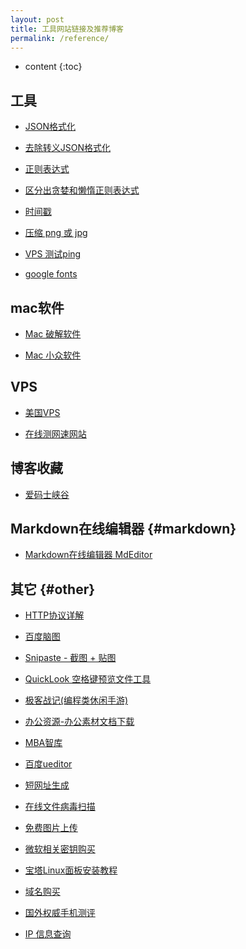 ```yaml
---
layout: post
title: 工具网站链接及推荐博客 
permalink: /reference/
---
```


* content
{:toc}


## 工具

* [JSON格式化](https://www.json.cn/)

* [去除转义JSON格式化](http://www.bejson.com/)

* [正则表达式](http://tool.oschina.net/regex/)

* [区分出贪婪和懒惰正则表达式](https://regex101.com/)

* [时间戳](https://tool.lu/timestamp/)

* [压缩 png 或 jpg](https://tinypng.com/)

* [VPS 测试ping](http://ping.pe/)

* [google fonts](https://fonts.google.com/)

## mac软件

* [Mac 破解软件](https://www.waitsun.com/)
    
* [Mac 小众软件](https://www.appinn.com/category/mac/)

## VPS

* [美国VPS](https://idc.wiki/clientarea.php?action=products)
    
+ [在线测网速网站](http://www.speedtest.cn/)

## 博客收藏

* [爱码士峡谷](http://www.jpjny.xyz)


Markdown在线编辑器								{#markdown}
-----------------------------------------------------------------
+ [Markdown在线编辑器 MdEditor](https://www.mdeditor.com/)

其它												{#other}
-----------------------------------------------------------------

+ [HTTP协议详解](http://www.jmarshall.com/easy/http/)

+ [百度脑图](http://naotu.baidu.com/)

+ [Snipaste - 截图 + 贴图](https://zh.snipaste.com/)

+ [QuickLook 空格键预览文件工具](https://pooi.moe/QuickLook/)

+ [极客战记(编程类休闲手游)](https://codecombat.163.com/)

+ [办公资源-办公素材文档下载](http://www.bangongziyuan.com/)

+ [MBA智库](https://www.mbalib.com/)

+ [百度ueditor](https://ueditor.baidu.com/website/onlinedemo.html)

+ [短网址生成](http://dwz.wailian.work/)

+ [在线文件病毒扫描](http://www.virscan.org/language/zh-cn/)

+ [免费图片上传](http://chuantu.biz/)

+ [微软相关密钥购买](https://shop.shier.love/product/)

+ [宝塔Linux面板安装教程](https://www.bt.cn/bbs/thread-19376-1-1.html)

+ [域名购买](https://my.freenom.com/clientarea.php)

+ [国外权威手机测评](https://www.phonearena.com/)

+ [IP 信息查询](https://ipinfo.io/)
